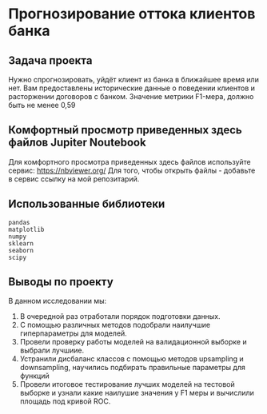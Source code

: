 # Прогнозирование оттока клиентов банка

##  Задача проекта 

Нужно спрогнозировать, уйдёт клиент из банка в ближайшее время или нет. Вам предоставлены исторические данные о поведении клиентов и расторжении договоров с банком.
Значение метрики F1-мера, должно быть не менее 0,59


## Комфортный просмотр приведенных здесь файлов Jupiter Noutebook 

Для комфортного просмотра приведенных здесь файлов используйте сервис:
https://nbviewer.org/ 
Для того, чтобы открыть файлы - добавьте в сервис ссылку на мой репозитарий.

## Использованные библиотеки

```
pandas
matplotlib
numpy
sklearn
seaborn
scipy
```

## Выводы по проекту

В данном исследовании мы:
1. В очередной раз отработали порядок подготовки данных. 
2. С помощью различных методов подобрали наилучшие гиперпараметры для моделей.
3. Провели проверку работы моделей на валидационной выборке и выбрали лучшиие. 
4. Устранили дисбаланс классов с помощью методов upsampling и downsampling, научились подбирать правильные параметры для функций
5. Провели итоговое тестирование лучших моделей на тестовой выборке и узнали какие наилушие значения у F1 меры и вычислили площадь под кривой ROC. 

